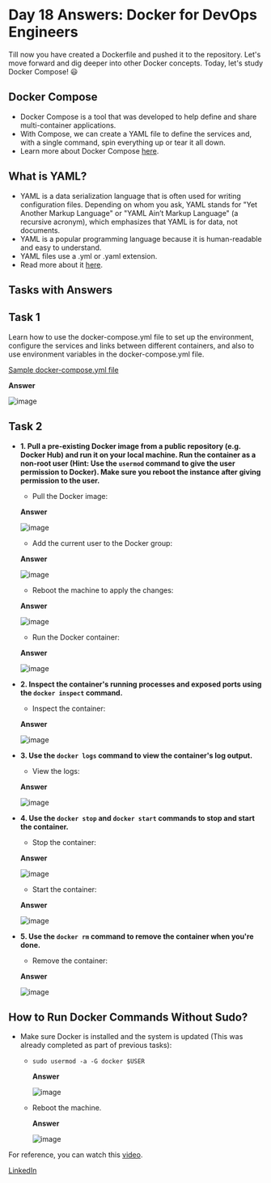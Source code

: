 # Day 18 Answers:  Docker for DevOps Engineers

Till now you have created a Dockerfile and pushed it to the repository. Let's move forward and dig deeper into other Docker concepts. Today, let's study Docker Compose! 😃

## Docker Compose

- Docker Compose is a tool that was developed to help define and share multi-container applications.
- With Compose, we can create a YAML file to define the services and, with a single command, spin everything up or tear it all down.
- Learn more about Docker Compose [here](https://tecadmin.net/tutorial/docker/docker-compose/).

## What is YAML?

- YAML is a data serialization language that is often used for writing configuration files. Depending on whom you ask, YAML stands for "Yet Another Markup Language" or "YAML Ain’t Markup Language" (a recursive acronym), which emphasizes that YAML is for data, not documents.
- YAML is a popular programming language because it is human-readable and easy to understand.
- YAML files use a .yml or .yaml extension.
- Read more about it [here](https://www.redhat.com/en/topics/automation/what-is-yaml).

## Tasks with Answers

## Task 1

Learn how to use the docker-compose.yml file to set up the environment, configure the services and links between different containers, and also to use environment variables in the docker-compose.yml file.

[Sample docker-compose.yml file](https://github.com/LondheShubham153/90DaysOfDevOps/blob/master/2023/day18/docker-compose.yaml)

   **Answer**

   ![image](https://github.com/sdadu2206/90DaysOfDevOps/blob/master/2024/day18/image/1_docker_compose_yml_file.png?raw=true)

## Task 2
   
   - **1. Pull a pre-existing Docker image from a public repository (e.g. Docker Hub) and run it on your local machine. Run the container as a non-root user (Hint: Use the `usermod` command to give the user permission to Docker). Make sure you reboot the instance after giving permission to the user.**
      - Pull the Docker image:

      **Answer**

      ![image](https://github.com/sdadu2206/90DaysOfDevOps/blob/master/2024/day18/image/2_Pull_the_Docker_image.png?raw=true)

      - Add the current user to the Docker group:

      **Answer**

      ![image](https://github.com/sdadu2206/90DaysOfDevOps/blob/master/2024/day18/image/3_Add_the_current_user_to_the_Docker_group.png?raw=true)

      - Reboot the machine to apply the changes:

      **Answer**

      ![image](https://github.com/sdadu2206/90DaysOfDevOps/blob/master/2024/day18/image/4_Reboot_the_machine_to_apply_the_changes.png?raw=true)

      - Run the Docker container:

      **Answer**

      ![image](https://github.com/sdadu2206/90DaysOfDevOps/blob/master/2024/day18/image/5_Run_the_Docker_container.png?raw=true)      

   - **2. Inspect the container's running processes and exposed ports using the `docker inspect` command.**
      - Inspect the container:

      **Answer**

      ![image](https://github.com/sdadu2206/90DaysOfDevOps/blob/master/2024/day18/image/6_Inspect_the_container.png?raw=true)      

   - **3. Use the `docker logs` command to view the container's log output.**
      - View the logs:

      **Answer**

      ![image](https://github.com/sdadu2206/90DaysOfDevOps/blob/master/2024/day18/image/7_View_the_logs.png?raw=true)

   - **4. Use the `docker stop` and `docker start` commands to stop and start the container.**
      - Stop the container:

      **Answer**

      ![image](https://github.com/sdadu2206/90DaysOfDevOps/blob/master/2024/day18/image/8_Stop_the_container.png?raw=true)

      - Start the container:

      **Answer**

      ![image](https://github.com/sdadu2206/90DaysOfDevOps/blob/master/2024/day18/image/9_Start_the_container.png?raw=true)

   - **5. Use the `docker rm` command to remove the container when you're done.**
      - Remove the container:

      **Answer**

      ![image](https://github.com/sdadu2206/90DaysOfDevOps/blob/master/2024/day18/image/10_Remove_the_container.png?raw=true)      

## How to Run Docker Commands Without Sudo?

- Make sure Docker is installed and the system is updated (This was already completed as part of previous tasks):
   - `sudo usermod -a -G docker $USER`

      **Answer**

      ![image](https://github.com/sdadu2206/90DaysOfDevOps/blob/master/2024/day18/image/3_Add_the_current_user_to_the_Docker_group.png?raw=true)      

   - Reboot the machine.

      **Answer**

      ![image](https://github.com/sdadu2206/90DaysOfDevOps/blob/master/2024/day18/image/4_Reboot_the_machine_to_apply_the_changes.png?raw=true)         

For reference, you can watch this [video](https://youtu.be/Tevxhn6Odc8).

[LinkedIn](https://www.linkedin.com/posts/sdadu2206_docker-compose-day-18-complete-guide-activity-7269328137560219648-r5CH?utm_source=share&utm_medium=member_desktop)
